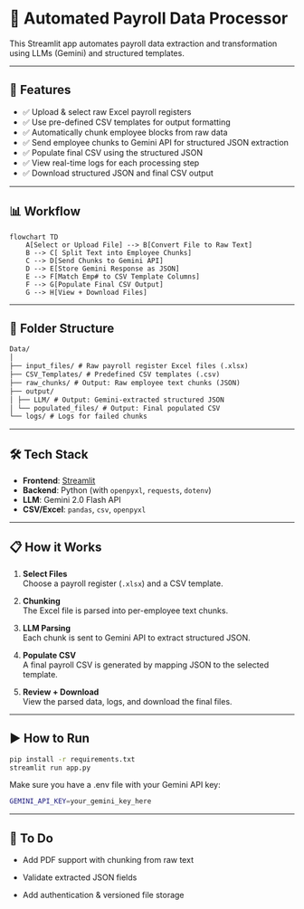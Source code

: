 # 🧾 Automated Payroll Data Processor

This Streamlit app automates payroll data extraction and transformation using LLMs (Gemini) and structured templates.

---

## 🚀 Features

- ✅ Upload & select raw Excel payroll registers
- ✅ Use pre-defined CSV templates for output formatting
- ✅ Automatically chunk employee blocks from raw data
- ✅ Send employee chunks to Gemini API for structured JSON extraction
- ✅ Populate final CSV using the structured JSON
- ✅ View real-time logs for each processing step
- ✅ Download structured JSON and final CSV output

---

## 📊 Workflow

```mermaid
flowchart TD
    A[Select or Upload File] --> B[Convert File to Raw Text]
    B --> C[ Split Text into Employee Chunks]
    C --> D[Send Chunks to Gemini API]
    D --> E[Store Gemini Response as JSON]
    E --> F[Match Emp# to CSV Template Columns]
    F --> G[Populate Final CSV Output]
    G --> H[View + Download Files]
```

---


## 📂 Folder Structure
```protobuf
Data/
│
├── input_files/ # Raw payroll register Excel files (.xlsx)
├── CSV_Templates/ # Predefined CSV templates (.csv)
├── raw_chunks/ # Output: Raw employee text chunks (JSON)
├── output/
│ ├── LLM/ # Output: Gemini-extracted structured JSON
│ └── populated_files/ # Output: Final populated CSV
└── logs/ # Logs for failed chunks
```

---

## 🛠️ Tech Stack

- **Frontend**: [Streamlit](https://streamlit.io/)
- **Backend**: Python (with `openpyxl`, `requests`, `dotenv`)
- **LLM**: Gemini 2.0 Flash API
- **CSV/Excel**: `pandas`, `csv`, `openpyxl`

---

## 📋 How it Works

1. **Select Files**  
   Choose a payroll register (`.xlsx`) and a CSV template.

2. **Chunking**  
   The Excel file is parsed into per-employee text chunks.

3. **LLM Parsing**  
   Each chunk is sent to Gemini API to extract structured JSON.

4. **Populate CSV**  
   A final payroll CSV is generated by mapping JSON to the selected template.

5. **Review + Download**  
   View the parsed data, logs, and download the final files.

---

## ▶️ How to Run

```bash
pip install -r requirements.txt
streamlit run app.py

```

Make sure you have a .env file with your Gemini API key:
```bash
GEMINI_API_KEY=your_gemini_key_here
```
---
## 📌 To Do
 - Add PDF support with chunking from raw text

 - Validate extracted JSON fields

 - Add authentication & versioned file storage
